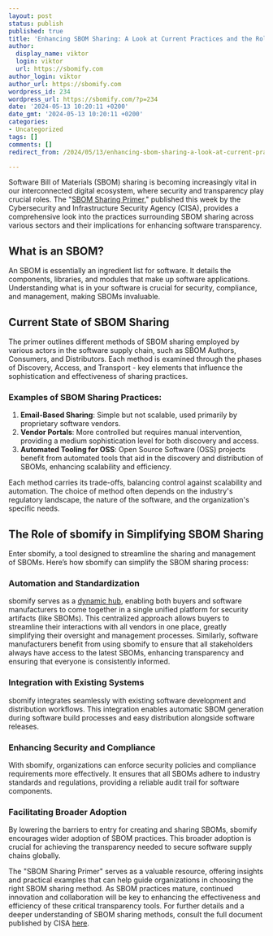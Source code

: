 ```yaml
---
layout: post
status: publish
published: true
title: 'Enhancing SBOM Sharing: A Look at Current Practices and the Role of sbomify'
author:
  display_name: viktor
  login: viktor
  url: https://sbomify.com
author_login: viktor
author_url: https://sbomify.com
wordpress_id: 234
wordpress_url: https://sbomify.com/?p=234
date: '2024-05-13 10:20:11 +0200'
date_gmt: '2024-05-13 10:20:11 +0200'
categories:
- Uncategorized
tags: []
comments: []
redirect_from: /2024/05/13/enhancing-sbom-sharing-a-look-at-current-practices-and-the-role-of-sbomify/

---
```


Software Bill of Materials (SBOM) sharing is becoming increasingly vital in our interconnected digital ecosystem, where security and transparency play crucial roles. The "[SBOM Sharing Primer](https://www.cisa.gov/resources-tools/resources/sbom-sharing-primer)," published this week by the Cybersecurity and Infrastructure Security Agency (CISA), provides a comprehensive look into the practices surrounding SBOM sharing across various sectors and their implications for enhancing software transparency.

## What is an SBOM?

An SBOM is essentially an ingredient list for software. It details the components, libraries, and modules that make up software applications. Understanding what is in your software is crucial for security, compliance, and management, making SBOMs invaluable.

## Current State of SBOM Sharing

The primer outlines different methods of SBOM sharing employed by various actors in the software supply chain, such as SBOM Authors, Consumers, and Distributors. Each method is examined through the phases of Discovery, Access, and Transport - key elements that influence the sophistication and effectiveness of sharing practices.

### Examples of SBOM Sharing Practices:

1. **Email-Based Sharing**: Simple but not scalable, used primarily by proprietary software vendors.
2. **Vendor Portals**: More controlled but requires manual intervention, providing a medium sophistication level for both discovery and access.
3. **Automated Tooling for OSS**: Open Source Software (OSS) projects benefit from automated tools that aid in the discovery and distribution of SBOMs, enhancing scalability and efficiency.

Each method carries its trade-offs, balancing control against scalability and automation. The choice of method often depends on the industry's regulatory landscape, the nature of the software, and the organization's specific needs.

## The Role of sbomify in Simplifying SBOM Sharing

Enter sbomify, a tool designed to streamline the sharing and management of SBOMs. Here’s how sbomify can simplify the SBOM sharing process:

### Automation and Standardization

sbomify serves as a [dynamic hub](https://sbomify.com/share-and-collaborate/), enabling both buyers and software manufacturers to come together in a single unified platform for security artifacts (like SBOMs). This centralized approach allows buyers to streamline their interactions with all vendors in one place, greatly simplifying their oversight and management processes. Similarly, software manufacturers benefit from using sbomify to ensure that all stakeholders always have access to the latest SBOMs, enhancing transparency and ensuring that everyone is consistently informed.

### Integration with Existing Systems

sbomify integrates seamlessly with existing software development and distribution workflows. This integration enables automatic SBOM generation during software build processes and easy distribution alongside software releases.

### Enhancing Security and Compliance

With sbomify, organizations can enforce security policies and compliance requirements more effectively. It ensures that all SBOMs adhere to industry standards and regulations, providing a reliable audit trail for software components.

### Facilitating Broader Adoption

By lowering the barriers to entry for creating and sharing SBOMs, sbomify encourages wider adoption of SBOM practices. This broader adoption is crucial for achieving the transparency needed to secure software supply chains globally.

The "SBOM Sharing Primer" serves as a valuable resource, offering insights and practical examples that can help guide organizations in choosing the right SBOM sharing method. As SBOM practices mature, continued innovation and collaboration will be key to enhancing the effectiveness and efficiency of these critical transparency tools. For further details and a deeper understanding of SBOM sharing methods, consult the full document published by CISA [here](https://www.cisa.gov/sbom).
